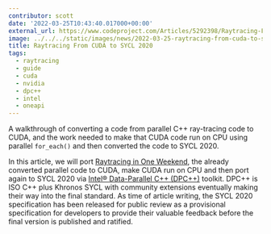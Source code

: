 ```yaml
---
contributor: scott
date: '2022-03-25T10:43:40.017000+00:00'
external_url: https://www.codeproject.com/Articles/5292398/Raytracing-From-CUDA-to-SYCL-2020-via-DPCplusplus
image: ../../../static/images/news/2022-03-25-raytracing-from-cuda-to-sycl-2020.webp
title: Raytracing From CUDA to SYCL 2020
tags:
  - raytracing
  - guide
  - cuda
  - nvidia
  - dpc++
  - intel
  - oneapi
---
```


A walkthrough of converting a code from parallel C++ ray-tracing code to CUDA, and the work needed to make that CUDA
code run on CPU using parallel `for_each()` and then converted the code to SYCL 2020.

In this article, we will port [Raytracing in One Weekend](https://raytracing.github.io/), the already converted parallel
code to CUDA, make CUDA run on CPU and then port again to SYCL 2020
via [Intel® Data-Parallel C++ (DPC++)](https://software.intel.com/content/www/us/en/develop/tools/oneapi/data-parallel-c-plus-plus.html)
toolkit. DPC++ is ISO C++ plus Khronos SYCL with community extensions eventually making their way into the final
standard. As time of article writing, the SYCL 2020 specification has been released for public review as a provisional
specification for developers to provide their valuable feedback before the final version is published and ratified.

